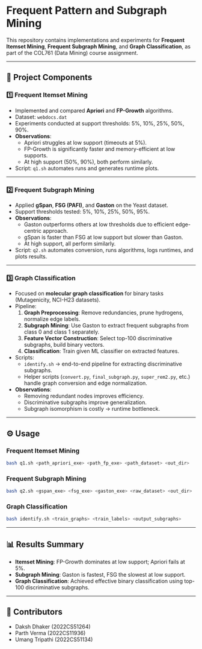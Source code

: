 # Frequent Pattern and Subgraph Mining

This repository contains implementations and experiments for **Frequent Itemset Mining**, **Frequent Subgraph Mining**, and **Graph Classification**, as part of the COL761 (Data Mining) course assignment.

---

## 📖 Project Components

### 1️⃣ Frequent Itemset Mining
- Implemented and compared **Apriori** and **FP-Growth** algorithms.  
- Dataset: `webdocs.dat`  
- Experiments conducted at support thresholds: 5%, 10%, 25%, 50%, 90%.  
- **Observations**:
  - Apriori struggles at low support (timeouts at 5%).  
  - FP-Growth is significantly faster and memory-efficient at low supports.  
  - At high support (50%, 90%), both perform similarly.  
- Script: `q1.sh` automates runs and generates runtime plots.

---

### 2️⃣ Frequent Subgraph Mining
- Applied **gSpan**, **FSG (PAFI)**, and **Gaston** on the Yeast dataset.  
- Support thresholds tested: 5%, 10%, 25%, 50%, 95%.  
- **Observations**:
  - Gaston outperforms others at low thresholds due to efficient edge-centric approach.  
  - gSpan is faster than FSG at low support but slower than Gaston.  
  - At high support, all perform similarly.  
- Script: `q2.sh` automates conversion, runs algorithms, logs runtimes, and plots results.

---

### 3️⃣ Graph Classification
- Focused on **molecular graph classification** for binary tasks (Mutagenicity, NCI-H23 datasets).  
- Pipeline:
  1. **Graph Preprocessing**: Remove redundancies, prune hydrogens, normalize edge labels.  
  2. **Subgraph Mining**: Use Gaston to extract frequent subgraphs from class 0 and class 1 separately.  
  3. **Feature Vector Construction**: Select top-100 discriminative subgraphs, build binary vectors.  
  4. **Classification**: Train given ML classifier on extracted features.  
- Scripts:
  - `identify.sh` → end-to-end pipeline for extracting discriminative subgraphs.  
  - Helper scripts (`convert.py`, `final_subgraph.py`, `super_rem2.py`, etc.) handle graph conversion and edge normalization.  
- **Observations**:
  - Removing redundant nodes improves efficiency.  
  - Discriminative subgraphs improve generalization.  
  - Subgraph isomorphism is costly → runtime bottleneck.  

---

## ⚙️ Usage

### Frequent Itemset Mining
```bash
bash q1.sh <path_apriori_exe> <path_fp_exe> <path_dataset> <out_dir>
```

### Frequent Subgraph Mining
```bash
bash q2.sh <gspan_exe> <fsg_exe> <gaston_exe> <raw_dataset> <out_dir>
```

### Graph Classification
```bash
bash identify.sh <train_graphs> <train_labels> <output_subgraphs>
```

---

## 📊 Results Summary
- **Itemset Mining**: FP-Growth dominates at low support; Apriori fails at 5%.  
- **Subgraph Mining**: Gaston is fastest, FSG the slowest at low support.  
- **Graph Classification**: Achieved effective binary classification using top-100 discriminative subgraphs.  

---

## 👥 Contributors
- Daksh Dhaker (2022CS51264)  
- Parth Verma (2022CS11936)  
- Umang Tripathi (2022CS51134)  
